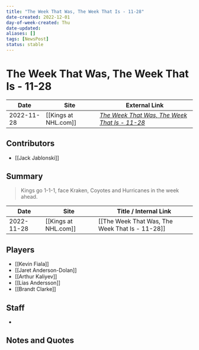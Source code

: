 ```yaml
---
title: "The Week That Was, The Week That Is - 11-28"
date-created: 2022-12-01
day-of-week-created: Thu
date-updated: 
aliases: []
tags: [NewsPost]
status: stable
---
```


# The Week That Was, The Week That Is - 11-28

| Date       | Site                 | External Link                                                                                                                         |
| ---------- | -------------------- | ------------------------------------------------------------------------------------------------------------------------------------- |
| 2022-11-28 | [[Kings at NHL.com]] | [*The Week That Was, The Week That Is - 11-28*](https://www.nhl.com/kings/news/the-week-that-was-the-week-that-is---1128/c-338137782) |

## Contributors
- [[Jack Jablonski]]

## Summary
> Kings go 1-1-1, face Kraken, Coyotes and Hurricanes in the week ahead.

| Date       | Site                 | Title / Internal Link                           |
| ---------- | -------------------- | ----------------------------------------------- |
| 2022-11-28 | [[Kings at NHL.com]] | [[The Week That Was, The Week That Is - 11-28]] |

## Players
- [[Kevin Fiala]]
- [[Jaret Anderson-Dolan]]
- [[Arthur Kaliyev]]
- [[Lias Andersson]]
- [[Brandt Clarke]]

## Staff
- 

## Notes and Quotes
> 

